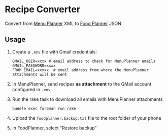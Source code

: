 # Recipe Converter

Convert from [Menu Planner](https://itunes.apple.com/us/app/menu-planner/id304945491?mt=8&ign-mpt=uo%3D4) XML to
[Food Planner](https://play.google.com/store/apps/details?id=dk.boggie.madplan.android) JSON

## Usage

1. Create a `.env` file with Gmail credentials:

    ```
    GMAIL_USER=xxxx # email address to check for MenuPlanner emails
    GMAIL_PASSWORD=xxxx
    FROM_EMAIL=xxxxx  # email address from where the MenuPlanner attachments will be sent
    ```

1. In MenuPlanner, send recipes **as attachment** to the GMail account configured in `.env`
1. Run the rake task to download all emails with MenuPlanner attachments

    ```
    bundle exec foreman run rake
    ```

1. Upload the `foodplanner.backup.txt` file to the root folder of your phone
1. In FoodPlanner, select "Restore backup"

